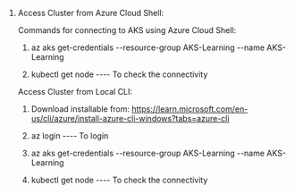 1. Access Cluster from Azure Cloud Shell:

    Commands for connecting to AKS using Azure Cloud Shell:
    1. az aks get-credentials --resource-group AKS-Learning --name AKS-Learning

    2. kubectl get node  ----  To check the connectivity



    Access Cluster from Local CLI:

    1. Download installable from:  https://learn.microsoft.com/en-us/cli/azure/install-azure-cli-windows?tabs=azure-cli

    2. az login   ----  To login

    3. az aks get-credentials --resource-group AKS-Learning --name AKS-Learning

    4. kubectl get node  ----  To check the connectivity

